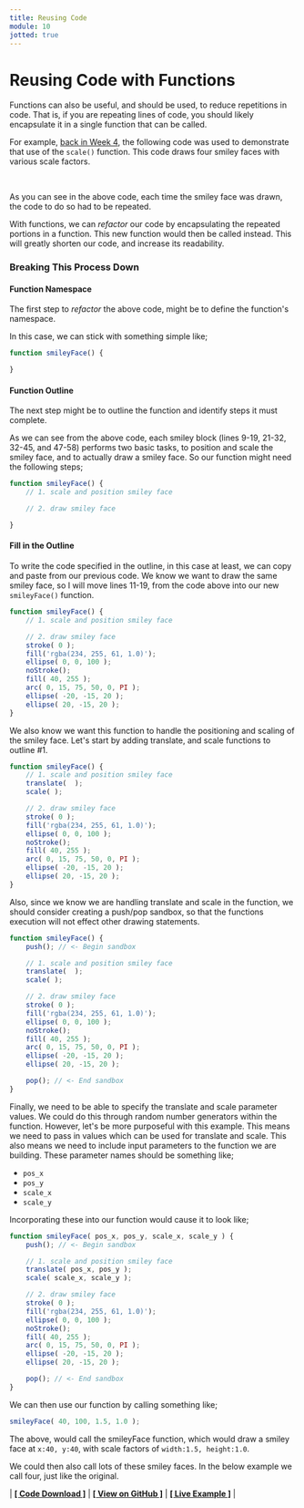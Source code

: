 ```yaml
---
title: Reusing Code
module: 10
jotted: true
---
```


# Reusing Code with Functions

Functions can also be useful, and should be used, to reduce repetitions in code. That is, if you are repeating lines of code, you should likely encapsulate it in a single function that can be called.

For example, [back in Week 4]({{site.baseurl}}/modules/week-4/scale/), the following code was used to demonstrate that use of the `scale()` function. This code draws four smiley faces with various scale factors.


<div id="jotted-demo-1" class="jotted-theme-stacked"></div>

<script>
    new Jotted(document.querySelector("#jotted-demo-1"), {
    files: [
        {
            type: "js",
            hide: false,
            url:"https://raw.githubusercontent.com/Montana-Media-Arts/120_CreativeCoding/master/lecture_code/10/03_reusable_code_01/sketch.js"
        },
        {
            type: "html",
            hide: true,
            url:"../../../p5_resources/index.html"
        }
    ],
    showBlank: false,
    showResult: true,
    plugins: [
        { name: 'ace', options: { "maxLines": 80 } },
        // { name: 'console', options: { autoClear: true } },
    ]
});
</script>

<br />


As you can see in the above code, each time the smiley face was drawn, the code to do so had to be repeated.

With functions, we can _refactor_ our code by encapsulating the repeated portions in a function. This new function would then be called instead. This will greatly shorten our code, and increase its readability.

### Breaking This Process Down

#### Function Namespace

The first step to _refactor_ the above code, might be to define the function's namespace.

In this case, we can stick with something simple like;

```js
function smileyFace() {

}
```

#### Function Outline

The next step might be to outline the function and identify steps it must complete.

As we can see from the above code, each smiley block (lines 9-19, 21-32, 32-45, and 47-58) performs two basic tasks, to position and scale the smiley face, and to actually draw a smiley face. So our function might need the following steps;

```js
function smileyFace() {
    // 1. scale and position smiley face

    // 2. draw smiley face

}
```

#### Fill in the Outline

To write the code specified in the outline, in this case at least, we can copy and paste from our previous code. We know we want to draw the same smiley face, so I will move lines 11-19, from the code above into our new `smileyFace()` function.

```js
function smileyFace() {
    // 1. scale and position smiley face

    // 2. draw smiley face
    stroke( 0 );
    fill('rgba(234, 255, 61, 1.0)');
    ellipse( 0, 0, 100 );
    noStroke();
    fill( 40, 255 );
    arc( 0, 15, 75, 50, 0, PI );
    ellipse( -20, -15, 20 );
    ellipse( 20, -15, 20 );
}
```

We also know we want this function to handle the positioning and scaling of the smiley face. Let's start by adding translate, and scale functions to outline #1.

```js
function smileyFace() {
    // 1. scale and position smiley face
    translate(  );
    scale( );

    // 2. draw smiley face
    stroke( 0 );
    fill('rgba(234, 255, 61, 1.0)');
    ellipse( 0, 0, 100 );
    noStroke();
    fill( 40, 255 );
    arc( 0, 15, 75, 50, 0, PI );
    ellipse( -20, -15, 20 );
    ellipse( 20, -15, 20 );
}
```

Also, since we know we are handling translate and scale in the function, we should consider creating a push/pop sandbox, so that the functions execution will not effect other drawing statements.

```js
function smileyFace() {
    push(); // <- Begin sandbox

    // 1. scale and position smiley face
    translate(  );
    scale( );

    // 2. draw smiley face
    stroke( 0 );
    fill('rgba(234, 255, 61, 1.0)');
    ellipse( 0, 0, 100 );
    noStroke();
    fill( 40, 255 );
    arc( 0, 15, 75, 50, 0, PI );
    ellipse( -20, -15, 20 );
    ellipse( 20, -15, 20 );

    pop(); // <- End sandbox
}
```

Finally, we need to be able to specify the translate and scale parameter values. We could do this through random number generators within the function. However, let's be more purposeful with this example. This means we need to pass in values which can be used for translate and scale. This also means we need to include input parameters to the function we are building. These parameter names should be something like;

- `pos_x`
- `pos_y`
- `scale_x`
- `scale_y`

Incorporating these into our function would cause it to look like;

```js
function smileyFace( pos_x, pos_y, scale_x, scale_y ) {
    push(); // <- Begin sandbox

    // 1. scale and position smiley face
    translate( pos_x, pos_y );
    scale( scale_x, scale_y );

    // 2. draw smiley face
    stroke( 0 );
    fill('rgba(234, 255, 61, 1.0)');
    ellipse( 0, 0, 100 );
    noStroke();
    fill( 40, 255 );
    arc( 0, 15, 75, 50, 0, PI );
    ellipse( -20, -15, 20 );
    ellipse( 20, -15, 20 );

    pop(); // <- End sandbox
}
```

We can then use our function by calling something like;

```js
smileyFace( 40, 100, 1.5, 1.0 );
```

The above, would call the smileyFace function, which would draw a smiley face at `x:40, y:40`, with scale factors of `width:1.5, height:1.0`.

We could then also call lots of these smiley faces. In the below example we call four, just like the original.


<div id="jotted-demo-2" class="jotted-theme-stacked"></div>

<script>
    new Jotted(document.querySelector("#jotted-demo-2"), {
    files: [
        {
            type: "js",
            hide: false,
            url:"https://raw.githubusercontent.com/Montana-Media-Arts/120_CreativeCoding/master/lecture_code/10/03_reusable_code_02/sketch.js"
        },
        {
            type: "html",
            hide: true,
            url:"../../../p5_resources/index.html"
        }
    ],
    showBlank: false,
    showResult: true,
    plugins: [
        { name: 'ace', options: { "maxLines": 90 } },
        // { name: 'console', options: { autoClear: true } },
    ]
});
</script>

| [**[ Code Download ]**](https://github.com/Montana-Media-Arts/120_CreativeCoding/raw/master/lecture_code/10/03_reusable_code_02/03_reusable_code_02.zip) | [**[ View on GitHub ]**](https://github.com/Montana-Media-Arts/120_CreativeCoding/raw/master/lecture_code/10/03_reusable_code_02/) | [**[ Live Example ]**](https://montana-media-arts.github.io/120_CreativeCoding/lecture_code/10/03_reusable_code_02/) |
